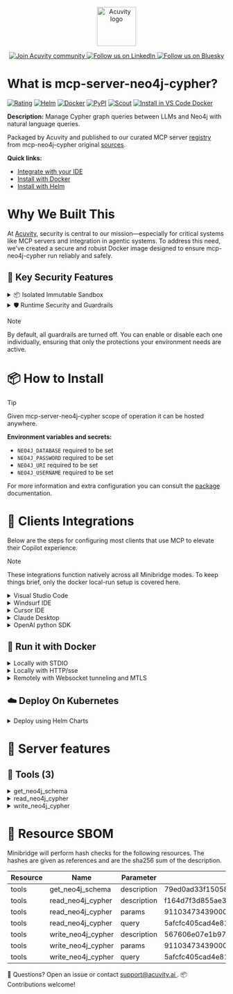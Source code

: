 <p align="center">
  <a href="https://acuvity.ai">
    <picture>
      <img src="https://mma.prnewswire.com/media/2544052/Acuvity__Logo.jpg" height="90" alt="Acuvity logo"/>
    </picture>
  </a>
</p>
<p align="center">
  <a href="https://discord.gg/BkU7fBkrNk">
    <img src="https://img.shields.io/badge/Acuvity-Join-7289DA?logo=discord&logoColor=fff" alt="Join Acuvity community" />
  </a>
<a href="https://www.linkedin.com/company/acuvity/">
    <img src="https://img.shields.io/badge/LinkedIn-Follow-7289DA" alt="Follow us on LinkedIn" />
  </a>
<a href="https://bsky.app/profile/acuvity.bsky.social">
    <img src="https://img.shields.io/badge/Bluesky-Follow-7289DA"?logo=bluesky&logoColor=fff" alt="Follow us on Bluesky" />
  </a>
</p>


# What is mcp-server-neo4j-cypher?
[![Rating](https://img.shields.io/badge/C-3775A9?label=Rating)](https://docs.anthropic.com/en/docs/build-with-claude/tool-use/implement-tool-use#best-practices-for-tool-definitions)
[![Helm](https://img.shields.io/badge/1.0.0-3775A9?logo=helm&label=Charts&logoColor=fff)](https://hub.docker.com/r/acuvity/mcp-server-neo4j-cypher/tags/)
[![Docker](https://img.shields.io/docker/image-size/acuvity/mcp-server-neo4j-cypher/0.2.1?logo=docker&logoColor=fff&label=0.2.1)](https://hub.docker.com/r/acuvity/mcp-server-neo4j-cypher)
[![PyPI](https://img.shields.io/badge/0.2.1-3775A9?logo=pypi&logoColor=fff&label=mcp-neo4j-cypher)](https://github.com/neo4j-contrib/mcp-neo4j)
[![Scout](https://img.shields.io/badge/Active-3775A9?logo=docker&logoColor=fff&label=Scout)](https://hub.docker.com/r/acuvity/mcp-server-neo4j-cypher/)
[![Install in VS Code Docker](https://img.shields.io/badge/VS_Code-One_click_install-0078d7?logo=githubcopilot)](https://insiders.vscode.dev/redirect/mcp/install?name=mcp-server-neo4j-cypher&config=%7B%22args%22%3A%5B%22run%22%2C%22-i%22%2C%22--rm%22%2C%22--read-only%22%2C%22-e%22%2C%22NEO4J_DATABASE%22%2C%22-e%22%2C%22NEO4J_PASSWORD%22%2C%22-e%22%2C%22NEO4J_URI%22%2C%22-e%22%2C%22NEO4J_USERNAME%22%2C%22docker.io%2Facuvity%2Fmcp-server-neo4j-cypher%3A0.2.1%22%5D%2C%22command%22%3A%22docker%22%7D)

**Description:** Manage Cypher graph queries between LLMs and Neo4j with natural language queries.

Packaged by Acuvity and published to our curated MCP server [registry](https://mcp.acuvity.ai) from mcp-neo4j-cypher original [sources](https://github.com/neo4j-contrib/mcp-neo4j).

**Quick links:**

- [Integrate with your IDE](https://github.com/acuvity/mcp-servers-registry/blob/main/mcp-server-neo4j-cypher/docker/README.md#-clients-integrations)
- [Install with Docker](https://github.com/acuvity/mcp-servers-registry/tree/main/mcp-server-neo4j-cypher/docker/README.md#-run-it-with-docker)
- [Install with Helm](https://github.com/acuvity/mcp-servers-registry/tree/main/mcp-server-neo4j-cypher/charts/mcp-server-neo4j-cypher/README.md#how-to-install)

# Why We Built This

At [Acuvity](https://acuvity.ai), security is central to our mission—especially for critical systems like MCP servers and integration in agentic systems.
To address this need, we've created a secure and robust Docker image designed to ensure mcp-neo4j-cypher run reliably and safely.

## 🔐 Key Security Features

<details>
<summary>📦 Isolated Immutable Sandbox </summary>

- **Isolated Execution**: All tools run within secure, containerized sandboxes to enforce process isolation and prevent lateral movement.
- **Non-root by Default**: Enforces least-privilege principles, minimizing the impact of potential security breaches.
- **Read-only Filesystem**: Ensures runtime immutability, preventing unauthorized modification.
- **Version Pinning**: Guarantees consistency and reproducibility across deployments by locking tool and dependency versions.
- **CVE Scanning**: Continuously scans images for known vulnerabilities using [Docker Scout](https://docs.docker.com/scout/) to support proactive mitigation.
- **SBOM & Provenance**: Delivers full supply chain transparency by embedding metadata and traceable build information."
</details>

<details>
<summary>🛡️ Runtime Security and Guardrails</summary>

**Minibridge Integration**: [Minibridge](https://github.com/acuvity/minibridge) establishes secure Agent-to-MCP connectivity, supports Rego/HTTP-based policy enforcement 🕵️, and simplifies orchestration.

The [ARC](https://github.com/acuvity/mcp-servers-registry/tree/main) container includes a [built-in Rego policy](https://github.com/acuvity/mcp-servers-registry/tree/main/mcp-server-neo4j-cypher/docker/policy.rego) that enables a set of runtime "guardrails"" to help enforce security, privacy, and correct usage of your services. Below is an overview of each guardrail provided.

### 🔒 Resource Integrity

**Mitigates MCP Rug Pull Attacks**

* **Goal:** Protect users from malicious tool description changes after initial approval, preventing post-installation manipulation or deception.
* **Mechanism:** Locks tool descriptions upon client approval and verifies their integrity before execution. Any modification to the description triggers a security violation, blocking unauthorized changes from server-side updates.

### 🛡️ Guardrails

#### Covert Instruction Detection

Monitors incoming requests for hidden or obfuscated directives that could alter policy behavior.

* **Goal:** Stop attackers from slipping unnoticed commands or payloads into otherwise harmless data.
* **Mechanism:** Applies a library of regex patterns and binary‐encoding checks to the full request body. If any pattern matches a known covert channel (e.g., steganographic markers, hidden HTML tags, escape-sequence tricks), the request is rejected.

#### Sensitive Pattern Detection

Block user-defined sensitive data patterns (credential paths, filesystem references).

* **Goal:** Block accidental or malicious inclusion of sensitive information that violates data-handling rules.
* **Mechanism:** Runs a curated set of regexes against all payloads and tool descriptions—matching patterns such as `.env` files, RSA key paths, directory traversal sequences.

#### Shadowing Pattern Detection

Detects and blocks "shadowing" attacks, where a malicious MCP server sneaks hidden directives into its own tool descriptions to hijack or override the behavior of other, trusted tools.

* **Goal:** Stop a rogue server from poisoning the agent’s logic by embedding instructions that alter how a different server’s tools operate (e.g., forcing all emails to go to an attacker’s address even when the user calls a separate `send_email` tool).
* **Mechanism:** During policy load, each tool description is scanned for cross‐tool override patterns—such as `<IMPORTANT>` sections referencing other tool names, hidden side‐effects, or directives that apply to a different server’s API. Any description that attempts to shadow or extend instructions for a tool outside its own namespace triggers a policy violation and is rejected.

#### Schema Misuse Prevention

Enforces strict adherence to MCP input schemas.

* **Goal:** Prevent malformed or unexpected fields from bypassing validations, causing runtime errors, or enabling injections.
* **Mechanism:** Compares each incoming JSON object against the declared schema (required properties, allowed keys, types). Any extra, missing, or mistyped field triggers an immediate policy violation.

#### Cross-Origin Tool Access

Controls whether tools may invoke tools or services from external origins.

* **Goal:** Prevent untrusted or out-of-scope services from being called.
* **Mechanism:** Examines tool invocation requests and outgoing calls, verifying each target against an allowlist of approved domains or service names. Calls to any non-approved origin are blocked.

#### Secrets Redaction

Automatically masks sensitive values so they never appear in logs or responses.

* **Goal:** Ensure that API keys, tokens, passwords, and other credentials cannot leak in plaintext.
* **Mechanism:** Scans every text output for known secret formats (e.g., AWS keys, GitHub PATs, JWTs). Matches are replaced with `[REDACTED]` before the response is sent or recorded.

These controls ensure robust runtime integrity, prevent unauthorized behavior, and provide a foundation for secure-by-design system operations.

### Enable guardrails

To activate guardrails in your Docker containers, define the `GUARDRAILS` environment variable with the protections you need.

| Guardrail                        | Summary                                                                 |
|----------------------------------|-------------------------------------------------------------------------|
| `covert-instruction-detection`   | Detects hidden or obfuscated directives in requests.                    |
| `sensitive-pattern-detection`    | Flags patterns suggesting sensitive data or filesystem exposure.        |
| `shadowing-pattern-detection`    | Identifies tool descriptions that override or influence others.         |
| `schema-misuse-prevention`       | Enforces strict schema compliance on input data.                        |
| `cross-origin-tool-access`       | Controls calls to external services or APIs.                            |
| `secrets-redaction`              | Prevents exposure of credentials or sensitive values.                   |

Example: add `-e GUARDRAILS="secrets-redaction sensitive-pattern-detection"` to enable those guardrails.

## 🔒 Basic Authentication via Shared Secret

Provides a lightweight auth layer using a single shared token.

* **Mechanism:** Expects clients to send an `Authorization` header with the predefined secret.
* **Use Case:** Quickly lock down your endpoint in development or simple internal deployments—no complex OAuth/OIDC setup required.

To turn on Basic Authentication, define `BASIC_AUTH_SECRET` environment variable with a shared secret.

Example: add `-e BASIC_AUTH_SECRET="supersecret"` to enable the basic authentication.

> While basic auth will protect against unauthorized access, you should use it only in controlled environment,
> rotate credentials frequently and **always** use TLS.

</details>

> [!NOTE]
> By default, all guardrails are turned off. You can enable or disable each one individually, ensuring that only the protections your environment needs are active.


# 📦 How to Install


> [!TIP]
> Given mcp-server-neo4j-cypher scope of operation it can be hosted anywhere.

**Environment variables and secrets:**
  - `NEO4J_DATABASE` required to be set
  - `NEO4J_PASSWORD` required to be set
  - `NEO4J_URI` required to be set
  - `NEO4J_USERNAME` required to be set

For more information and extra configuration you can consult the [package](https://github.com/neo4j-contrib/mcp-neo4j) documentation.

# 🧰 Clients Integrations

Below are the steps for configuring most clients that use MCP to elevate their Copilot experience.

> [!NOTE]
> These integrations function natively across all Minibridge modes.
> To keep things brief, only the docker local-run setup is covered here.

<details>
<summary>Visual Studio Code</summary>

To get started immediately, you can use the "one-click" link below:

[![Install in VS Code Docker](https://img.shields.io/badge/VS_Code-One_click_install-0078d7?logo=githubcopilot)](https://insiders.vscode.dev/redirect/mcp/install?name=mcp-server-neo4j-cypher&config=%7B%22args%22%3A%5B%22run%22%2C%22-i%22%2C%22--rm%22%2C%22--read-only%22%2C%22-e%22%2C%22NEO4J_DATABASE%22%2C%22-e%22%2C%22NEO4J_PASSWORD%22%2C%22-e%22%2C%22NEO4J_URI%22%2C%22-e%22%2C%22NEO4J_USERNAME%22%2C%22docker.io%2Facuvity%2Fmcp-server-neo4j-cypher%3A0.2.1%22%5D%2C%22command%22%3A%22docker%22%7D)

## Global scope

Press `ctrl + shift + p` and type `Preferences: Open User Settings JSON` to add the following section:

```json
{
  "mcp": {
    "servers": {
      "acuvity-mcp-server-neo4j-cypher": {
        "env": {
          "NEO4J_DATABASE": "TO_BE_SET",
          "NEO4J_PASSWORD": "TO_BE_SET",
          "NEO4J_URI": "TO_BE_SET",
          "NEO4J_USERNAME": "TO_BE_SET"
        },
        "command": "docker",
        "args": [
          "run",
          "-i",
          "--rm",
          "--read-only",
          "-e",
          "NEO4J_DATABASE",
          "-e",
          "NEO4J_PASSWORD",
          "-e",
          "NEO4J_URI",
          "-e",
          "NEO4J_USERNAME",
          "docker.io/acuvity/mcp-server-neo4j-cypher:0.2.1"
        ]
      }
    }
  }
}
```

## Workspace scope

In your workspace create a file called `.vscode/mcp.json` and add the following section:

```json
{
  "servers": {
    "acuvity-mcp-server-neo4j-cypher": {
      "env": {
        "NEO4J_DATABASE": "TO_BE_SET",
        "NEO4J_PASSWORD": "TO_BE_SET",
        "NEO4J_URI": "TO_BE_SET",
        "NEO4J_USERNAME": "TO_BE_SET"
      },
      "command": "docker",
      "args": [
        "run",
        "-i",
        "--rm",
        "--read-only",
        "-e",
        "NEO4J_DATABASE",
        "-e",
        "NEO4J_PASSWORD",
        "-e",
        "NEO4J_URI",
        "-e",
        "NEO4J_USERNAME",
        "docker.io/acuvity/mcp-server-neo4j-cypher:0.2.1"
      ]
    }
  }
}
```

> To pass secrets you should use the `promptString` input type described in the [Visual Studio Code documentation](https://code.visualstudio.com/docs/copilot/chat/mcp-servers).

</details>

<details>
<summary>Windsurf IDE</summary>

In `~/.codeium/windsurf/mcp_config.json` add the following section:

```json
{
  "mcpServers": {
    "acuvity-mcp-server-neo4j-cypher": {
      "env": {
        "NEO4J_DATABASE": "TO_BE_SET",
        "NEO4J_PASSWORD": "TO_BE_SET",
        "NEO4J_URI": "TO_BE_SET",
        "NEO4J_USERNAME": "TO_BE_SET"
      },
      "command": "docker",
      "args": [
        "run",
        "-i",
        "--rm",
        "--read-only",
        "-e",
        "NEO4J_DATABASE",
        "-e",
        "NEO4J_PASSWORD",
        "-e",
        "NEO4J_URI",
        "-e",
        "NEO4J_USERNAME",
        "docker.io/acuvity/mcp-server-neo4j-cypher:0.2.1"
      ]
    }
  }
}
```

See [Windsurf documentation](https://docs.windsurf.com/windsurf/mcp) for more info.

</details>

<details>
<summary>Cursor IDE</summary>

Add the following JSON block to your mcp configuration file:
- `~/.cursor/mcp.json` for global scope
- `.cursor/mcp.json` for project scope

```json
{
  "mcpServers": {
    "acuvity-mcp-server-neo4j-cypher": {
      "env": {
        "NEO4J_DATABASE": "TO_BE_SET",
        "NEO4J_PASSWORD": "TO_BE_SET",
        "NEO4J_URI": "TO_BE_SET",
        "NEO4J_USERNAME": "TO_BE_SET"
      },
      "command": "docker",
      "args": [
        "run",
        "-i",
        "--rm",
        "--read-only",
        "-e",
        "NEO4J_DATABASE",
        "-e",
        "NEO4J_PASSWORD",
        "-e",
        "NEO4J_URI",
        "-e",
        "NEO4J_USERNAME",
        "docker.io/acuvity/mcp-server-neo4j-cypher:0.2.1"
      ]
    }
  }
}
```

See [cursor documentation](https://docs.cursor.com/context/model-context-protocol) for more information.

</details>
<details>

<summary>Claude Desktop</summary>

In the `claude_desktop_config.json` configuration file add the following section:

```json
{
  "mcpServers": {
    "acuvity-mcp-server-neo4j-cypher": {
      "env": {
        "NEO4J_DATABASE": "TO_BE_SET",
        "NEO4J_PASSWORD": "TO_BE_SET",
        "NEO4J_URI": "TO_BE_SET",
        "NEO4J_USERNAME": "TO_BE_SET"
      },
      "command": "docker",
      "args": [
        "run",
        "-i",
        "--rm",
        "--read-only",
        "-e",
        "NEO4J_DATABASE",
        "-e",
        "NEO4J_PASSWORD",
        "-e",
        "NEO4J_URI",
        "-e",
        "NEO4J_USERNAME",
        "docker.io/acuvity/mcp-server-neo4j-cypher:0.2.1"
      ]
    }
  }
}
```

See [Anthropic documentation](https://docs.anthropic.com/en/docs/agents-and-tools/mcp) for more information.
</details>

<details>
<summary>OpenAI python SDK</summary>

## Running locally

```python
async with MCPServerStdio(
    params={
        "env": {"NEO4J_DATABASE":"TO_BE_SET","NEO4J_PASSWORD":"TO_BE_SET","NEO4J_URI":"TO_BE_SET","NEO4J_USERNAME":"TO_BE_SET"},
        "command": "docker",
        "args": ["run","-i","--rm","--read-only","-e","NEO4J_DATABASE","-e","NEO4J_PASSWORD","-e","NEO4J_URI","-e","NEO4J_USERNAME","docker.io/acuvity/mcp-server-neo4j-cypher:0.2.1"]
    }
) as server:
    tools = await server.list_tools()
```

## Running remotely

```python
async with MCPServerSse(
    params={
        "url": "http://<ip>:<port>/sse",
    }
) as server:
    tools = await server.list_tools()
```

See [OpenAI Agents SDK docs](https://openai.github.io/openai-agents-python/mcp/) for more info.

</details>

## 🐳 Run it with Docker

<details>
<summary>Locally with STDIO</summary>

In your client configuration set:

- command: `docker`
- arguments: `run -i --rm --read-only -e NEO4J_DATABASE -e NEO4J_PASSWORD -e NEO4J_URI -e NEO4J_USERNAME docker.io/acuvity/mcp-server-neo4j-cypher:0.2.1`

</details>

<details>
<summary>Locally with HTTP/sse</summary>

Simply run as:

```console
docker run -it -p 8000:8000 --rm --read-only -e NEO4J_DATABASE -e NEO4J_PASSWORD -e NEO4J_URI -e NEO4J_USERNAME docker.io/acuvity/mcp-server-neo4j-cypher:0.2.1
```

Then on your application/client, you can configure to use it like:

```json
{
  "mcpServers": {
    "acuvity-mcp-server-neo4j-cypher": {
      "url": "http://localhost:8000/sse"
    }
  }
}
```

You might have to use different ports for different tools.

</details>

<details>
<summary>Remotely with Websocket tunneling and MTLS </summary>

> This section assume you are familiar with TLS and certificates and will require:
> - a server certificate with proper DNS/IP field matching your tool deployment.
> - a client-ca used to sign client certificates

1. Start the server in `backend` mode
 - add an environment variable like `-e MINIBRIDGE_MODE=backend`
 - add the TLS certificates (recommended) through a volume let's say `/certs` ex (`-v $PWD/certs:/certs`)
 - instruct minibridge to use those certs with
   - `-e MINIBRIDGE_TLS_SERVER_CERT=/certs/server-cert.pem`
   - `-e MINIBRIDGE_TLS_SERVER_KEY=/certs/server-key.pem`
   - `-e MINIBRIDGE_TLS_SERVER_KEY_PASS=optional`
   - `-e MINIBRIDGE_TLS_SERVER_CLIENT_CA=/certs/client-ca.pem`

2. Start `minibridge` locally in frontend mode:
  - Get [minibridge](https://github.com/acuvity/minibridge) binary for your OS.

In your client configuration, Minibridge works like any other STDIO command.

Example for Claude Desktop:

```json
{
  "mcpServers": {
    "acuvity-mcp-server-neo4j-cypher": {
      "command": "minibridge",
      "args": ["frontend", "--backend", "wss://<remote-url>:8000/ws", "--tls-client-backend-ca", "/path/to/ca/that/signed/the/server-cert.pem/ca.pem", "--tls-client-cert", "/path/to/client-cert.pem", "--tls-client-key", "/path/to/client-key.pem"]
    }
  }
}
```

That's it.

Minibridge offers a host of additional features. For step-by-step guidance, please visit the wiki. And if anything’s unclear, don’t hesitate to reach out!

</details>

## ☁️ Deploy On Kubernetes

<details>
<summary>Deploy using Helm Charts</summary>

### Chart settings requirements

This chart requires some mandatory information to be installed.

**Mandatory Secrets**:
  - `NEO4J_PASSWORD` secret to be set as secrets.NEO4J_PASSWORD either by `.value` or from existing with `.valueFrom`

**Mandatory Environment variables**:
  - `NEO4J_DATABASE` environment variable to be set by env.NEO4J_DATABASE
  - `NEO4J_URI` environment variable to be set by env.NEO4J_URI
  - `NEO4J_USERNAME` environment variable to be set by env.NEO4J_USERNAME

### How to install

You can inspect the chart `README`:

```console
helm show readme oci://docker.io/acuvity/mcp-server-neo4j-cypher --version 1.0.0
````

You can inspect the values that you can configure:

```console
helm show values oci://docker.io/acuvity/mcp-server-neo4j-cypher --version 1.0.0
````

Install with helm

```console
helm install mcp-server-neo4j-cypher oci://docker.io/acuvity/mcp-server-neo4j-cypher --version 1.0.0
```

From there your MCP server mcp-server-neo4j-cypher will be reachable by default through `http/sse` from inside the cluster using the Kubernetes Service `mcp-server-neo4j-cypher` on port `8000` by default. You can change that by looking at the `service` section of the `values.yaml` file.

### How to Monitor

The deployment will create a Kubernetes service with a `healthPort`, that is used for liveness probes and readiness probes. This health port can also be used by the monitoring stack of your choice and exposes metrics under the `/metrics` path.

See full charts [Readme](https://github.com/acuvity/mcp-servers-registry/tree/main/mcp-server-neo4j-cypher/charts/mcp-server-neo4j-cypher/README.md) for more details about settings and runtime security including guardrails activation.

</details>

# 🧠 Server features

## 🧰 Tools (3)
<details>
<summary>get_neo4j_schema</summary>

**Description**:

```
List all node, their attributes and their relationships to other nodes in the neo4j database.
            If this fails with a message that includes "Neo.ClientError.Procedure.ProcedureNotFound"
            suggest that the user install and enable the APOC plugin.
        
```

**Parameter**:

| Name | Type | Description | Required? |
|-----------|------|-------------|-----------|
</details>
<details>
<summary>read_neo4j_cypher</summary>

**Description**:

```
Execute a read Cypher query on the neo4j database.
```

**Parameter**:

| Name | Type | Description | Required? |
|-----------|------|-------------|-----------|
| params | any | The parameters to pass to the Cypher query. | No
| query | string | The Cypher query to execute. | Yes
</details>
<details>
<summary>write_neo4j_cypher</summary>

**Description**:

```
Execute a write Cypher query on the neo4j database.
```

**Parameter**:

| Name | Type | Description | Required? |
|-----------|------|-------------|-----------|
| params | any | The parameters to pass to the Cypher query. | No
| query | string | The Cypher query to execute. | Yes
</details>


# 🔐 Resource SBOM

Minibridge will perform hash checks for the following resources. The hashes are given as references and are the sha256 sum of the description.

| Resource | Name | Parameter | Hash |
|-----------|------|------|------|
| tools | get_neo4j_schema | description | 79ed0ad33f150588d8996a6ac062806e84e65a0d7a2e357b5a5a44fdadfcb088 |
| tools | read_neo4j_cypher | description | f164d7f3d855ae376b91098005edcc02e67fb83ed81f47141b64d9531b81ad90 |
| tools | read_neo4j_cypher | params | 911034734390003e2319f5505aa2e915ddea6c7398af4089e6beca0608c683e4 |
| tools | read_neo4j_cypher | query | 5afcfc405cad4e81111a63491cce882c1a263b9f760e77d2765a7aef7d146c7d |
| tools | write_neo4j_cypher | description | 567606e07e1b977350623f0550488562b241eb8b0416d05ddae7b672ad9bfb80 |
| tools | write_neo4j_cypher | params | 911034734390003e2319f5505aa2e915ddea6c7398af4089e6beca0608c683e4 |
| tools | write_neo4j_cypher | query | 5afcfc405cad4e81111a63491cce882c1a263b9f760e77d2765a7aef7d146c7d |


💬 Questions? Open an issue or contact [ support@acuvity.ai ](mailto:support@acuvity.ai).
📦 Contributions welcome!
